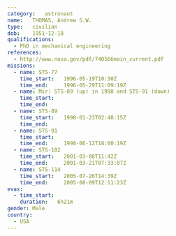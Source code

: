 ```yaml
---
category:	astronaut
name:	THOMAS, Andrew S.W.
type:	civilian
dob:	1951-12-18
qualifications:
  - PhD in mechanical engineering
references:
  - http://www.nasa.gov/pdf/740566main_current.pdf
missions:
  - name: STS-77
    time_start:   1996-05-19T10:30Z
    time_end:     1996-05-29T11:09:19Z
  - name: Mir: STS-89 (up) in 1998 and STS-91 (down)
    time_start:   
    time_end:     
  - name: STS-89
    time_start:   1998-01-23T02:48:15Z
    time_end:     
  - name: STS-91
    time_start:   
    time_end:     1998-06-12T18:00:19Z
  - name: STS-102
    time_start:   2001-03-08T11:42Z
    time_end:     2001-03-21T07:33:07Z
  - name: STS-114
    time_start:   2005-07-26T14:39Z
    time_end:     2005-08-09T12:11:23Z
evas:
  - time_start: 
    duration:   6h21m
gender:	Male
country:
  - USA
---
```

